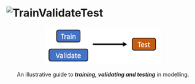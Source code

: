 # ![TrainValidateTest](https://ivanmyzou.github.io/TrainValidateTest/)

<div align="center">  
  <a href="https://ivanmyzou.github.io/TrainValidateTest/">
    <img src="icon/TVT.PNG" alt="Logo" width="300" height="100">
  </a>
  
  An illustrative guide to ***training, validating and testing*** in modelling.
</div>
